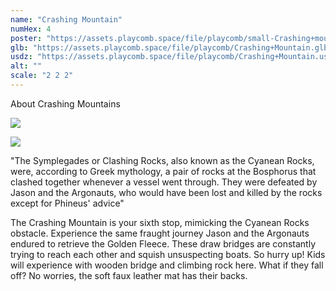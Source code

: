 ```yaml
---
name: "Crashing Mountain"
numHex: 4
poster: "https://assets.playcomb.space/file/playcomb/small-Crashing+mountain-+no+background.png"
glb: "https://assets.playcomb.space/file/playcomb/Crashing+Mountain.glb"
usdz: "https://assets.playcomb.space/file/playcomb/Crashing+Mountain.usdz"
alt: ""
scale: "2 2 2"
---
```


About Crashing Mountains

![](https://assets.playcomb.space/file/playcomb/Carshingmountain+materials.png)

![](https://assets.playcomb.space/file/playcomb/Crashing+mountain.png)

"The Symplegades or Clashing Rocks, also known as the Cyanean Rocks, were, according to Greek mythology, a pair of rocks at the Bosphorus that clashed together whenever a vessel went through. They were defeated by Jason and the Argonauts, who would have been lost and killed by the rocks except for Phineus' advice" 

The Crashing Mountain is your sixth stop, mimicking the Cyanean Rocks obstacle. Experience the same fraught journey Jason and the Argonauts endured to retrieve the Golden Fleece. These draw bridges are constantly trying to reach each other and squish unsuspecting boats. So hurry up! Kids will experience with wooden bridge and climbing rock here. What if they fall off? No worries, the soft faux leather mat has their backs.
